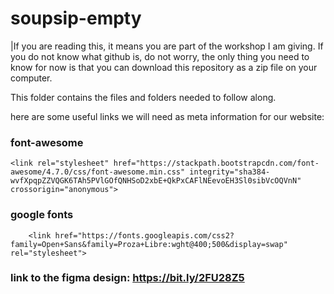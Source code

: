 # soupsip-empty

|If you are reading this, it means you are part of the workshop I am giving.
If you do not know what github is, do not worry, the only thing you need to know for now is that you can download this repository as a zip file on your computer.

This folder contains the files and folders needed to follow along.

here are some useful links we will need as meta information for our website:

### font-awesome
`<link rel="stylesheet" href="https://stackpath.bootstrapcdn.com/font-awesome/4.7.0/css/font-awesome.min.css" integrity="sha384-wvfXpqpZZVQGK6TAh5PVlGOfQNHSoD2xbE+QkPxCAFlNEevoEH3Sl0sibVcOQVnN" crossorigin="anonymous">
` 

### google fonts
`     <link href="https://fonts.googleapis.com/css2?family=Open+Sans&family=Proza+Libre:wght@400;500&display=swap" rel="stylesheet"> 
`

### link to the figma design: https://bit.ly/2FU28Z5
